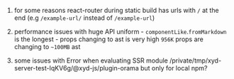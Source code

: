 1. for some reasons react-router during static build has urls with `/` at the end (e.g `/example-url/` instead of `/example-url`)

2. performance issues with huge API uniform - `componentLike`.`fromMarkdown` is the longest - props changing to ast is very high `956K` props are changing to `~100MB` ast

3. some issues with  Error when evaluating SSR module /private/tmp/xyd-server-test-IqKV6g/@xyd-js/plugin-orama but only for local npm?